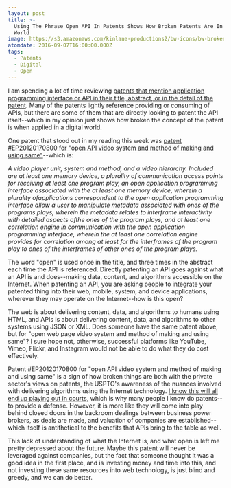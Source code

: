 ```yaml
---
layout: post
title: >-
  Using The Phrase Open API In Patents Shows How Broken Patents Are In A Digital
  World
image: https://s3.amazonaws.com/kinlane-productions2/bw-icons/bw-broken-media.png
atomdate: 2016-09-07T16:00:00.000Z
tags:
  - Patents
  - Digital
  - Open
---
```

I am spending a lot of time reviewing [patents that mention application programming interface or API in their title, abstract, or in the detail of the patent](http://patents.apievangelist.com/). Many of the patents lightly reference providing or consuming of APIs, but there are some of them that are directly looking to patent the API itself--which in my opinion just shows how broken the concept of the patent is when applied in a digital world.

One patent that stood out in my reading this week was [patent #EP20120170800 for "open API video system and method of making and using same"](https://www.google.com/patents/EP2498213A3?cl=en&dq=Open+API+video+system+and+method+of+making+and+using+same&hl=en&sa=X&ved=0ahUKEwiGkvu_0O_OAhVE1GMKHddaCzEQ6AEIHDAA)\--which is:

_A video player unit, system and method, and a video hierarchy. Included are at least one memory device, a plurality of communication access points for receiving at least one program play, an open application programming interface associated with the at least one memory device, wherein a plurality ofapplications correspondent to the open application programming interface allow a user to manipulate metadata associated with ones of the programs plays, wherein the metadata relates to interframe interactivity with detailed aspects ofthe ones of the program plays, and at least one correlation engine in communication with the open application programming interface, wherein the at least one correlation engine provides for correlation among at least for the interframes of the program play to ones of the interframes of other ones of the program plays._

The word "open" is used once in the title, and three times in the abstract each time the API is referenced. Directly patenting an API goes against what an API is and does--making data, content, and algorithms accessible on the Internet. When patenting an API, you are asking people to integrate your patented thing into their web, mobile, system, and device applications, wherever they may operate on the Internet--how is this open?

The web is about delivering content, data, and algorithms to humans using HTML, and APIs is about delivering content, data, and algorithms to other systems using JSON or XML. Does someone have the same patent above, but for "open web page video system and method of making and using same"? I sure hope not, otherwise, successful platforms like YouTube, Vimeo, Flickr, and Instagram would not be able to do what they do cost effectively. 

Patent #EP20120170800 for "open API video system and method of making and using same" is a sign of how broken things are both with the private sector's views on patents, the USPTO's awareness of the nuances involved with delivering algorithms using the Internet technology. [I know this will all end up playing out in courts,](http://apievangelist.com/2016/09/02/after-looking-through-23414-api-patents-i-think-it-will-just-come-down-to-who-litigates/) which is why many people I know do patents--to provide a defense. However, it is more like they will come into play behind closed doors in the backroom dealings between business power brokers, as deals are made, and valuation of companies are established--which itself is antithetical to the benefits that APIs bring to the table as well.

This lack of understanding of what the Internet is, and what open is left me pretty depressed about the future. Maybe this patent will never be leveraged against companies, but the fact that someone thought it was a good idea in the first place, and is investing money and time into this, and not investing these same resources into web technology, is just blind and greedy, and we can do better.